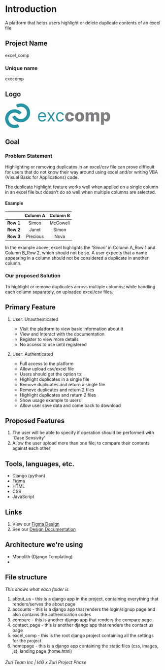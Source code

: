# Introduction

A platform that helps users highlight or delete duplicate contents of an excel file

## Project Name

excel_comp

### Unique name

exccomp

## Logo

![exccomp logo](./excel_comp/homepage/static/images/Logo2.svg "Unique exccomp logo.")

## Goal

### Problem Statement
Highlighting or removing duplicates in an excel/csv file can prove difficult for users that do not know their way around using excel and/or writing VBA (Visual Basic for Applications) code.

The duplicate highlight feature works well when applied on a single column in an excel file but doesn't do so well when multiple columns are selected. 

#### Example
|            | Column A   | Column B   |
| ---------- |:----------:|:----------:|
| **Row 1**  | Simon      | McCowell   |
| **Row 2**  | Janet      | Simon      |
| **Row 3**  | Precious   | Nova       |

In the example above, excel highlights the _'Simon'_ in Column A_Row 1 and Column B_Row 2, which should not be so.
A user expects that a name appearing in a column should not be considered a duplicate in another column.

### Our proposed Solution

To highlight or remove duplicates across multiple columns; while handling each column separately, on uploaded excel/csv files.

## Primary Feature

1. User: Unauthenticated
    * Visit the platform to view basic information about it
    * View and Interact with the documentation
    * Register to view more details
    * No access to use until registered

1. User: Authenticated
    * Full access to the platform
    * Allow upload csv/excel file
    * Users should get the option to:
    * Highlight duplicates in a single file
    * Remove duplicates and return a single file
    * Remove duplicates and return 2 files
    * Highlight duplicates and return 2 files
    * Show usage example to users
    * Allow user save data and come back to download

## Proposed Features
1. The user will be able to specify if operation should be performed with 'Case Sensivity'
1.  Allow the user upload more than one file; to compare their contents against each other

## Tools, languages, etc.
* Django (python)
* Figma
* HTML
* CSS
* JavaScript

## Links
1. View our [Figma Design](https://www.figma.com/file/HTwo1y7ypEGFKyU5bg4ysm/Team---103-Project?node-id=1%3A3)
1. See our [Design Documentation](https://slite.com/organization/join-link/okeogheneonobraekpeyan/e0fDCHxEouZAvG6YxkLWD7/default)

## Architecture we're using 
* Monolith (Django Templating)
* 

## File structure
_This shows what each folder is_

1. about_us - this is a django app in the project, containing everything that renders/serves the about page
1. accounts - this is a django app that renders the login/signup page and also contains the authentication codes
1. compare - this is another django app that renders the compare page
1. contact_page - this is another django app that renders the contact us page
1. excel_comp -  this is the root django project containing all the settings for the project
1. homepage - this is a django app containing the static files (css, images, js), landing page (home.html)

###### Zuri Team Inc | I4G x Zuri Project Phase
